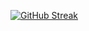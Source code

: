 
[![GitHub Streak](https://streak-stats.demolab.com/?user=markoDjuric)](https://git.io/streak-stats)




